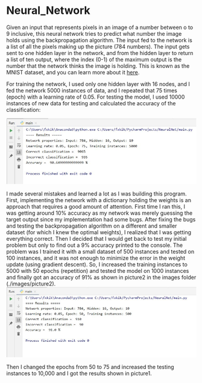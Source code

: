 # Neural_Network

Given an input that represents pixels in an image of a number between o to 9 inclusive, this neural network tries to predict what number the image holds using the backpropagation algorithm. The input fed to the network is a list of all the pixels making up the picture (784 numbers). The input gets sent to one hidden layer in the network, and from the hidden layer to return a list of ten output, where the index (0-1) of the maximum output is the number that the network thinks the image is holding.
This is known as the MNIST dataset, and you can learn more about it <a href = "http://yann.lecun.com/exdb/mnist/">here</a>.

For training the network, I used only one hidden layer with 16 nodes, and I fed the network 5000 instances of data, and I repeated that 75 times (epoch) with a learning rate of 0.05. For testing the model, I used 10000 instances of new data for testing and calculated the accuracy of the classification: 

<img src= "./images/picture1.JPG" alt="accuracy1">
 
I made several mistakes and learned a lot as I was building this program. First, implementing the network with a dictionary holding the weights is an approach that requires a good amount of attention. First time I ran this, I was getting around 10% accuracy as my network was merely guessing the target output since my implementation had some bugs. After fixing the bugs and testing the backpropagation algorithm on a different and smaller dataset (for which I knew the optimal weights), I realized that I was getting everything correct. Then I decided that I would get back to test my initial problem but only to find out a 9% accuracy printed to the console. The problem was I trained it with a small dataset of 500 instances and tested on 100 instances, and it was not enough to minimize the error in the weight update (using gradient descent). So, I increased the training instances to 5000 with 50 epochs (repetition) and tested the model on 1000 instances and finally got an accuracy of 91% as shown in picture2 in the images folder (./images/picture2). 
<img src= "./images/picture2.JPG" alt="accuracy2">
 
Then I changed the epochs from 50 to 75 and increased the testing instances to 10,000 and I got the results shown in picture1.
